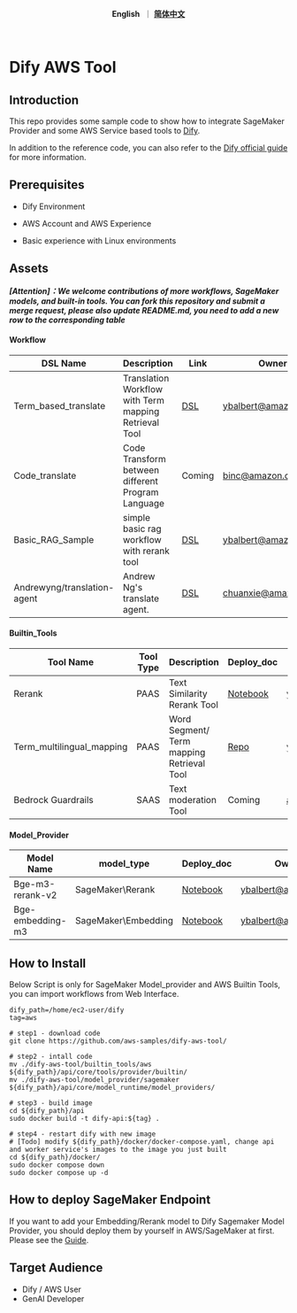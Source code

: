 <p align="center">
    &nbsp<strong>English</strong>&nbsp ｜ <a href="README_ZH.md"><strong>简体中文</strong></a>&nbsp 
</p>
<br>

# Dify AWS Tool

## Introduction
This repo provides some sample code to show how to integrate SageMaker Provider and some AWS Service based tools to [Dify](https://github.com/langgenius/dify). 

In addition to the reference code, you can also refer to the [Dify official guide](https://docs.dify.ai/guides/tools/quick-tool-integration) for more information.



## Prerequisites

- Dify Environment

- AWS Account and AWS Experience

- Basic experience with Linux environments



## Assets 

***[Attention]：We welcome contributions of more workflows, SageMaker models, and built-in tools. You can fork this repository and submit a merge request, please also update README.md, you need to add a new row to the corresponding table***

#### Workflow 

| DSL Name                    | Description                                           | Link                                                  | Owner               |
| --------------------------- | ----------------------------------------------------- | ----------------------------------------------------- | ------------------- |
| Term_based_translate        | Translation Workflow with Term mapping Retrieval Tool | [DSL](./workflow/term_based_translation_workflow.yml) | ybalbert@amazon.com |
| Code_translate              | Code Transform between different Program Language     | Coming                                                | binc@amazon.com     |
| Basic_RAG_Sample            | simple basic rag workflow with rerank tool            | [DSL](basic_rag_sample.yml)                           | ybalbert@amazon.com |
| Andrewyng/translation-agent | Andrew Ng's translate agent.                          | [DSL](andrew_translation_agent.yml)                   | chuanxie@amazon.com |

#### Builtin_Tools

| Tool Name                 | Tool Type | Description                               | Deploy_doc                                                   | Owner               |
| ------------------------- | --------- | ----------------------------------------- | ------------------------------------------------------------ | ------------------- |
| Rerank                    | PAAS      | Text Similarity Rerank Tool               | [Notebook](https://raw.githubusercontent.com/aws-samples/dify-aws-tool/main/notebook/bge-embedding-m3-deploy.ipynb) | ybalbert@amazon.com |
| Term_multilingual_mapping | PAAS      | Word Segment/ Term mapping Retrieval Tool | [Repo](https://github.com/ybalbert001/dynamodb-rag/tree/translate) | ybalbert@amazon.com |
| Bedrock Guardrails        | SAAS      | Text moderation Tool                      | Coming                                                       | amyli@amazon.com    |

#### Model_Provider

| Model Name       | model_type          | Deploy_doc                                                   | Owner               |
| ---------------- | ------------------- | ------------------------------------------------------------ | ------------------- |
| Bge-m3-rerank-v2 | SageMaker\Rerank    | [Notebook](https://github.com/aws-samples/dify-aws-tool/blob/main/notebook/bge-embedding-m3-deploy.ipynb) | ybalbert@amazon.com |
| Bge-embedding-m3 | SageMaker\Embedding | [Notebook](https://github.com/aws-samples/dify-aws-tool/blob/main/notebook/bge-reranker-v2-m3-deploy.ipynb) | ybalbert@amazon.com |



## How to Install
Below Script is only for SageMaker Model_provider and AWS Builtin Tools,  you can import workflows from Web Interface.
```
dify_path=/home/ec2-user/dify
tag=aws

# step1 - download code
git clone https://github.com/aws-samples/dify-aws-tool/

# step2 - intall code
mv ./dify-aws-tool/builtin_tools/aws ${dify_path}/api/core/tools/provider/builtin/
mv ./dify-aws-tool/model_provider/sagemaker ${dify_path}/api/core/model_runtime/model_providers/

# step3 - build image
cd ${dify_path}/api
sudo docker build -t dify-api:${tag} .

# step4 - restart dify with new image
# [Todo] modify ${dify_path}/docker/docker-compose.yaml, change api and worker service's images to the image you just built
cd ${dify_path}/docker/
sudo docker compose down
sudo docker compose up -d
```



## How to deploy SageMaker Endpoint

If you want to add your Embedding/Rerank model to Dify Sagemaker Model Provider, you should deploy them by yourself in AWS/SageMaker at first.  Please see the [Guide](./notebook/how_to_deploy.md).



## Target Audience

- Dify / AWS User
- GenAI Developer